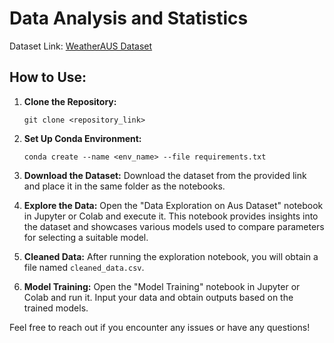 # Data Analysis and Statistics

Dataset Link: [WeatherAUS Dataset](https://www.kaggle.com/datasets/lionelbottan/weatheraus)

## How to Use:

1. **Clone the Repository:**
    ```
    git clone <repository_link>
    ```
   
2. **Set Up Conda Environment:**
    ```
    conda create --name <env_name> --file requirements.txt
    ```
   
3. **Download the Dataset:**
    Download the dataset from the provided link and place it in the same folder as the notebooks.

4. **Explore the Data:**
    Open the "Data Exploration on Aus Dataset" notebook in Jupyter or Colab and execute it. This notebook provides insights into the dataset and showcases various models used to compare parameters for selecting a suitable model.

5. **Cleaned Data:**
    After running the exploration notebook, you will obtain a file named `cleaned_data.csv`.

6. **Model Training:**
    Open the "Model Training" notebook in Jupyter or Colab and run it. Input your data and obtain outputs based on the trained models.

Feel free to reach out if you encounter any issues or have any questions!
